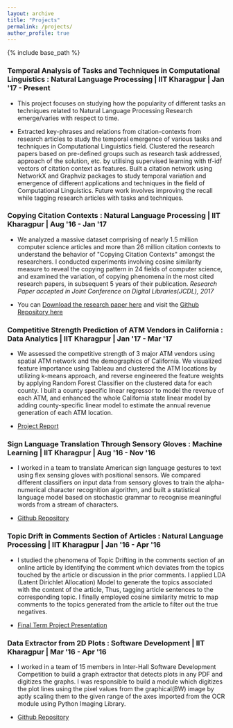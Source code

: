 ```yaml
---
layout: archive
title: "Projects"
permalink: /projects/
author_profile: true
---
```


{% include base_path %}

<!-- {% for post in site.talks %}
  {% include archive-single.html %}
{% endfor %} -->


### Temporal Analysis of Tasks and Techniques in Computational Linguistics : Natural Language Processing | IIT Kharagpur | Jan '17 - Present

* This project focuses on studying how the popularity of different tasks an techniques related to Natural Language Processing Research emerge/varies with respect to time. 

* Extracted key-phrases and relations from citation-contexts from research articles to study the temporal emergence of various tasks and techniques in Computational Linguistics field. Clustered the research papers based on pre-defined groups such as research task addressed, approach of the solution, etc. by utilising supervised learning with tf-idf vectors of citation context as features. Built a citation network using NetworkX and Graphviz packages to study temporal variation and emergence of different applications and techniques in the field of Computational Linguistics. Future work involves improving the recall while tagging research articles with tasks and techniques. 


### Copying Citation Contexts : Natural Language Processing | IIT Kharagpur | Aug '16 - Jan '17

* We analyzed a massive dataset comprising of nearly 1.5 million computer science articles and more than 26 million citation
contexts to understand the behavior of "Copying Citation Contexts" amongst the researchers. I conducted experiments involving cosine similarity measure to reveal the copying pattern in 24 fields of computer science, and examined the variation, of copying phenomena in the most cited research papers, in subsequent 5 years of their publication. _Research Paper accepted in Joint Conference on Digital Libraries(JCDL), 2017_

* You can [Download the research paper here](https://arxiv.org/pdf/1705.02499.pdf) and visit the [Github Repository here](https://github.com/abhishek-niranjan/Citation-Reuse-and-Copying)

### Competitive Strength Prediction of ATM Vendors in California : Data Analytics | IIT Kharagpur | Jan '17 - Mar '17

* We assessed the competitive strength of 3 major ATM vendors using spatial ATM network and the demographics of California. We visualized feature importance using Tableau and clustered the ATM locations by utilizing k-means approach, and reverse engineered the feature weights by applying Random Forest Classifier on the clustered data for each county. I built a county specific linear regressor to model the revenue of each ATM, and enhanced the whole California state linear model by adding county-specific linear model to estimate the annual revenue generation of each ATM location.

* [Project Report](https://abhishek-niranjan.github.io/files/prj3.pdf)

### Sign Language Translation Through Sensory Gloves : Machine Learning | IIT Kharagpur | Aug '16 - Nov '16

* I worked in a team to translate American sign language gestures to text using flex sensing gloves with positional sensors. We compared different classifiers on input data from sensory gloves to train the alpha-numerical character recognition algorithm, and built a statistical language model based on stochastic grammar to recognise meaningful words from a stream of characters.

* [Github Repository](https://github.com/abhishek-niranjan/SignToSpeech)

### Topic Drift in Comments Section of Articles : Natural Language Processing | IIT Kharagpur | Jan '16 - Apr '16

* I studied the phenomena of Topic Drifting in the comments section of an online article by identifying the comment which
deviates from the topics touched by the article or discussion in the prior comments. I applied LDA (Latent Dirichlet Allocation) Model to generate the topics associated with the content of the article, Thus, tagging article sentences to the corresponding topic. I finally employed cosine similarity metric to map comments to the topics generated from the article to filter out the true negatives.

* [Final Term Project Presentation](https://abhishek-niranjan.github.io/files/prj5.pdf)

### Data Extractor from 2D Plots : Software Development | IIT Kharagpur | Mar '16 - Apr '16

* I worked in a team of 15 members in Inter-Hall Software Development Competition to build a graph extractor that detects
plots in any PDF and digitizes the graphs. I was responsible to build a module which digitizes the plot lines using the pixel values from the graphical(BW) image by aptly scaling them to the given range of the axes imported from the OCR module using Python Imaging Library.

* [Github Repository](https://github.com/abhishek-niranjan/Opensoft-2016)